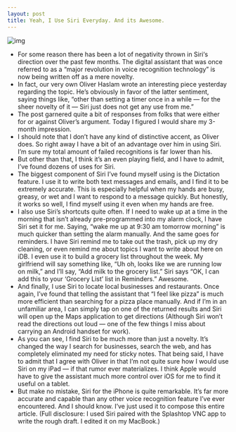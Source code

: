 ```yaml
---
layout: post
title: Yeah, I Use Siri Everyday. And its Awesome.
---
```

![img](http://media.idownloadblog.com/wp-content/uploads/2011/12/iphone-4s-siri-lead-new-261011-e1320765822920.jpg)
* For some reason there has been a lot of negativity thrown in Siri‘s direction over the past few months. The digital assistant that was once referred to as a “major revolution in voice recognition technology” is now being written off as a mere novelty.
* In fact, our very own Oliver Haslam wrote an interesting piece yesterday regarding the topic. He’s obviously in favor of the latter sentiment, saying things like, “other than setting a timer once in a while — for the sheer novelty of it — Siri just does not get any use from me.”
* The post garnered quite a bit of responses from folks that were either for or against Oliver’s argument. Today I figured I would share my 3-month impression.
* I should note that I don’t have any kind of distinctive accent, as Oliver does. So right away I have a bit of an advantage over him in using Siri. I’m sure my total amount of failed recognitions is far lower than his.
* But other than that, I think it’s an even playing field, and I have to admit, I’ve found dozens of uses for Siri.
* The biggest component of Siri I’ve found myself using is the Dictation feature. I use it to write both text messages and emails, and I find it to be extremely accurate. This is especially helpful when my hands are busy, greasy, or wet and I want to respond to a message quickly. But honestly, it works so well, I find myself using it even when my hands are free.
* I also use Siri’s shortcuts quite often. If I need to wake up at a time in the morning that isn’t already pre-programmed into my alarm clock, I have Siri set it for me. Saying, “wake me up at 9:30 am tomorrow morning” is much quicker than setting the alarm manually. And the same goes for reminders. I have Siri remind me to take out the trash, pick up my dry cleaning, or even remind me about topics I want to write about here on iDB. I even use it to build a grocery list throughout the week. My girlfriend will say something like, “Uh oh, looks like we are running low on milk,” and I’ll say, “Add milk to the grocery list.” Siri says “OK, I can add this to your ‘Grocery List’ list in Reminders.” Awesome.
* And finally, I use Siri to locate local businesses and restaurants. Once again, I’ve found that telling the assistant that “I feel like pizza” is much more efficient than searching for a pizza place manually. And if I’m in an unfamiliar area, I can simply tap on one of the returned results and Siri will open up the Maps application to get directions (Although Siri won’t read the directions out loud — one of the few things I miss about carrying an Android handset for work).
* As you can see, I find Siri to be much more than just a novelty. It’s changed the way I search for businesses, search the web, and has completely eliminated my need for sticky notes. That being said, I have to admit that I agree with Oliver in that I’m not quite sure how I would use Siri on my iPad — if that rumor ever materializes. I think Apple would have to give the assistant much more control over iOS for me to find it useful on a tablet.
* But make no mistake, Siri for the iPhone is quite remarkable. It’s far more accurate and capable than any other voice recognition feature I’ve ever encountered. And I should know. I’ve just used it to compose this entire article. (Full disclosure: I used Siri paired with the Splashtop VNC app to write the rough draft. I edited it on my MacBook.)

